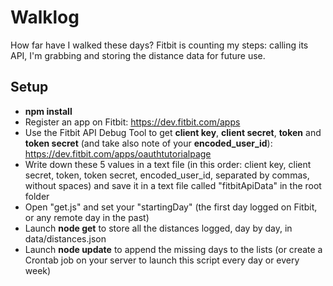 Walklog
========

How far have I walked these days?
Fitbit is counting my steps: calling its API, I'm grabbing and storing the distance data for future use.


## Setup

- **npm install**
- Register an app on Fitbit: https://dev.fitbit.com/apps
- Use the Fitbit API Debug Tool to get **client key**, **client secret**, **token** and **token secret** (and take also note of your **encoded_user_id**): https://dev.fitbit.com/apps/oauthtutorialpage
- Write down these 5 values in a text file (in this order: client key, client secret, token, token secret, encoded_user_id, separated by commas, without spaces) and save it in a text file called "fitbitApiData" in the root folder
- Open "get.js" and set your "startingDay" (the first day logged on Fitbit, or any remote day in the past)
- Launch **node get** to store all the distances logged, day by day, in data/distances.json
- Launch **node update** to append the missing days to the lists (or create a Crontab job on your server to launch this script every day or every week)
